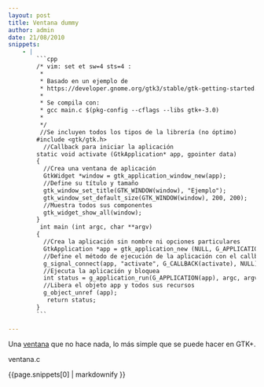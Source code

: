 ```yaml
---
layout: post
title: Ventana dummy
author: admin
date: 21/08/2010
snippets: 
    - |
        ```cpp
        /* vim: set et sw=4 sts=4 :
         *
         * Basado en un ejemplo de 
         * https://developer.gnome.org/gtk3/stable/gtk-getting-started.html
         *
         * Se compila con:
         * gcc main.c $(pkg-config --cflags --libs gtk+-3.0)
         *
         */
         //Se incluyen todos los tipos de la librería (no óptimo) 
        #include <gtk/gtk.h>
          //Callback para iniciar la aplicación
        static void activate (GtkApplication* app, gpointer data)
        {
          //Crea una ventana de aplicación
          GtkWidget *window = gtk_application_window_new(app);
          //Define su título y tamaño
          gtk_window_set_title(GTK_WINDOW(window), "Ejemplo");
          gtk_window_set_default_size(GTK_WINDOW(window), 200, 200);
          //Muestra todos sus componentes
          gtk_widget_show_all(window);
        }
         int main (int argc, char **argv)
        {
          //Crea la aplicación sin nombre ni opciones particulares
          GtkApplication *app = gtk_application_new (NULL, G_APPLICATION_FLAGS_NONE);
          //Define el método de ejecución de la aplicación con el callback
          g_signal_connect(app, "activate", G_CALLBACK(activate), NULL);
          //Ejecuta la aplicación y bloquea
          int status = g_application_run(G_APPLICATION(app), argc, argv);
          //Libera el objeto app y todos sus recursos
          g_object_unref (app);
           return status;
        }
        ```

---
```

<div class="entry-content">
						<p>Una <a href="http://library.gnome.org/devel/gtk/stable/GtkWindow.html">ventana</a> que no hace nada, lo más simple que se puede hacer en GTK+.</p>
<p>ventana.c</p>
<div><div>{{page.snippets[0] | markdownify }}</div></div>
											</div>
